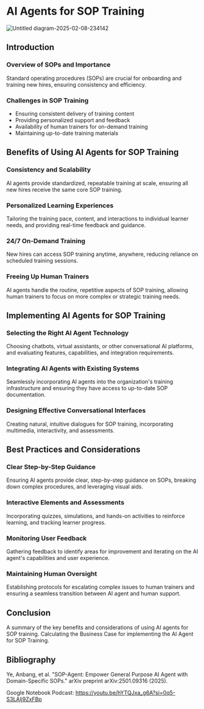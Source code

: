 # AI Agents for SOP Training

![Untitled diagram-2025-02-08-234142](https://github.com/user-attachments/assets/b7961483-a16d-4f13-9e02-70c2c4459ab8)


## Introduction

### Overview of SOPs and Importance

Standard operating procedures (SOPs) are crucial for onboarding and training new hires, ensuring consistency and efficiency.

### Challenges in SOP Training

*   Ensuring consistent delivery of training content
*   Providing personalized support and feedback
*   Availability of human trainers for on-demand training
*   Maintaining up-to-date training materials

## Benefits of Using AI Agents for SOP Training

### Consistency and Scalability

AI agents provide standardized, repeatable training at scale, ensuring all new hires receive the same core SOP training.

### Personalized Learning Experiences

Tailoring the training pace, content, and interactions to individual learner needs, and providing real-time feedback and guidance.

### 24/7 On-Demand Training

New hires can access SOP training anytime, anywhere, reducing reliance on scheduled training sessions.

### Freeing Up Human Trainers

AI agents handle the routine, repetitive aspects of SOP training, allowing human trainers to focus on more complex or strategic training needs.

## Implementing AI Agents for SOP Training

### Selecting the Right AI Agent Technology

Choosing chatbots, virtual assistants, or other conversational AI platforms, and evaluating features, capabilities, and integration requirements.

### Integrating AI Agents with Existing Systems

Seamlessly incorporating AI agents into the organization's training infrastructure and ensuring they have access to up-to-date SOP documentation.

### Designing Effective Conversational Interfaces

Creating natural, intuitive dialogues for SOP training, incorporating multimedia, interactivity, and assessments.

## Best Practices and Considerations

### Clear Step-by-Step Guidance

Ensuring AI agents provide clear, step-by-step guidance on SOPs, breaking down complex procedures, and leveraging visual aids.

### Interactive Elements and Assessments

Incorporating quizzes, simulations, and hands-on activities to reinforce learning, and tracking learner progress.

### Monitoring User Feedback

Gathering feedback to identify areas for improvement and iterating on the AI agent's capabilities and user experience.

### Maintaining Human Oversight

Establishing protocols for escalating complex issues to human trainers and ensuring a seamless transition between AI agent and human support.

## Conclusion

A summary of the key benefits and considerations of using AI agents for SOP training.
Calculating the Business Case for implementing the AI Agent for SOP Training.

## Bibliography

Ye, Anbang, et al. "SOP-Agent: Empower General Purpose AI Agent with Domain-Specific SOPs." arXiv preprint arXiv:2501.09316 (2025).

Google Notebook Podcast: https://youtu.be/hYTQJxa_g6A?si=0q5-S3LAlj9ZxFBp 
